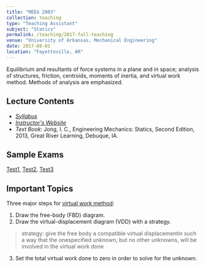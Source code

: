 ```yaml
---
title: "MEEG 2003"
collection: teaching
type: "Teaching Assistant"
subject: "Statics"
permalink: /teaching/2017-fall-teaching
venue: "University of Arkansas, Mechanical Engineering"
date: 2017-08-01
location: "Fayetteville, AR"
---
```

Equilibrium and resultants of force systems in a plane and in space; analysis of structures, friction, centroids, moments of inertia, and virtual work method. Methods of analysis are emphasized.

Lecture Contents
---
- [*Syllabus*](/files/meeg2003_syllabus.pdf)
- [*Instructor's Website*](https://icjong.hosted.uark.edu/)
- *Text Book*: Jong, I. C., Engineering Mechanics: Statics, Second Edition, 2013, Great River Learning, Debuque, IA. 

Sample Exams
---
[Test1](https://icjong.hosted.uark.edu/2003/2003t1.063w.pdf), [Test2](https://icjong.hosted.uark.edu/2003/2003t2w.073.pdf), [Test3](https://icjong.hosted.uark.edu/2003/2003t3.073w.pdf)

Important Topics
---
Three major steps for [virtual work method](https://icjong.hosted.uark.edu/docu/05Portland.ppt.pdf):
1. Draw the free-body (FBD) diagram. 
2. Draw the virtual-displacement diagram (VDD) with a strategy.
> strategy: give the free body a compatible virtual displacementin such a way that the onespecified unknown, but no other unknowns, will be involved in the virtual work done
3. Set the total virtual work done to zero in order to solve for the unknown.
